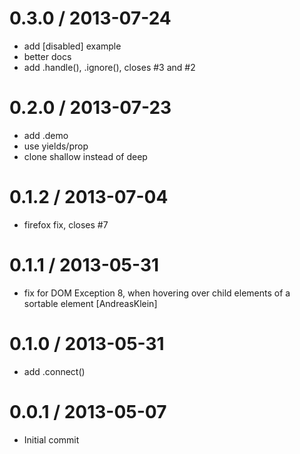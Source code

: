 
0.3.0 / 2013-07-24
==================

 * add [disabled] example
 * better docs
 * add .handle(), .ignore(), closes #3 and #2

0.2.0 / 2013-07-23
==================

 * add .demo
 * use yields/prop
 * clone shallow instead of deep

0.1.2 / 2013-07-04
==================

 * firefox fix, closes #7

0.1.1 / 2013-05-31
==================

 * fix for DOM Exception 8, when hovering over child elements of a sortable element [AndreasKlein]

0.1.0 / 2013-05-31
==================

 * add .connect()

0.0.1 / 2013-05-07
==================

  * Initial commit
